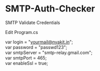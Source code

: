 # SMTP-Auth-Checker
SMTP Validate Credentials

Edit Program.cs

var login      = "yourmail@nyakit.in";  
var password   = "passwd123";  
var smtpServer = "smtp-relay.gmail.com";  
var smtpPort   = 465;  
var enableSsl  = true;
